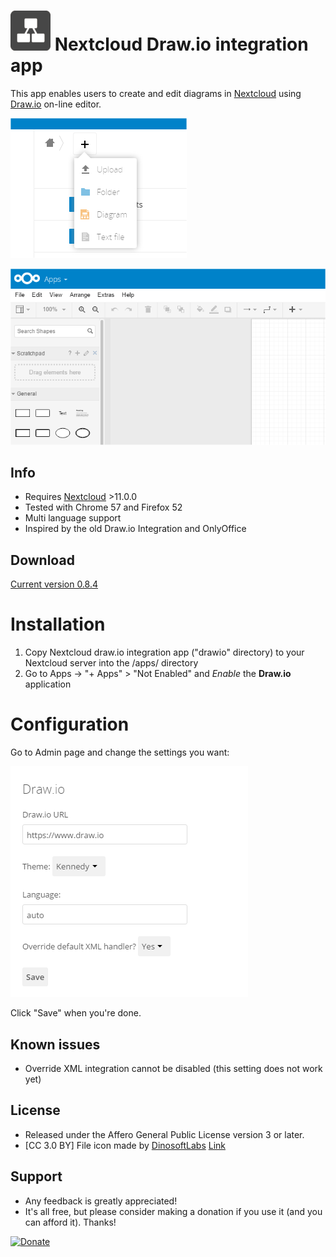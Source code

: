 # ![](screenshots/icon.png) Nextcloud Draw.io integration app

This app enables users to create and edit diagrams in [Nextcloud](https://nextcloud.com) using [Draw.io](https://draw.io) on-line editor.

![](screenshots/drawio_add.png)

![](screenshots/drawio_integration.png)



## Info ##
- Requires [Nextcloud](https://nextcloud.com) >11.0.0
- Tested with Chrome 57 and Firefox 52
- Multi language support
- Inspired by the old Draw.io Integration and OnlyOffice



## Download ##
[Current version 0.8.4](https://github.com/pawelrojek/nextcloud-drawio/raw/master/drawio-v.0.8.4_beta.zip)



# Installation
1. Copy Nextcloud draw.io integration app ("drawio" directory) to your Nextcloud server into the /apps/ directory
2. Go to Apps -> "+ Apps" > "Not Enabled" and _Enable_ the **Draw.io** application



# Configuration
Go to Admin page and change the settings you want:

![](screenshots/drawio_admin.png)

Click "Save" when you're done.



## Known issues ##
 * Override XML integration cannot be disabled (this setting does not work yet)



## License ##
- Released under the Affero General Public License version 3 or later.
- [CC 3.0 BY] File icon made by [DinosoftLabs](http://www.flaticon.com/authors/dinosoftlabs) [Link](http://www.flaticon.com/free-icon/organization_348440)



## Support ##
 * Any feedback is greatly appreciated!
 * It's all free, but please consider making a donation if you use it (and you can afford it). Thanks!

[![Donate](https://www.paypalobjects.com/en_US/i/btn/btn_donateCC_LG.gif)](https://www.paypal.me/pawelrojek/4usd)
